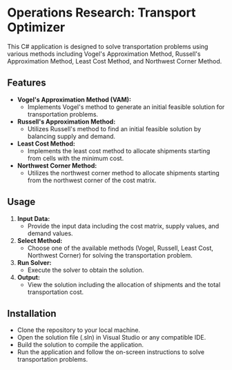 # Operations Research: Transport Optimizer

This C# application is designed to solve transportation problems using various methods including Vogel's Approximation Method, Russell's Approximation Method, Least Cost Method, and Northwest Corner Method.

## Features

- **Vogel's Approximation Method (VAM):** 
  - Implements Vogel's method to generate an initial feasible solution for transportation problems.
- **Russell's Approximation Method:**
  - Utilizes Russell's method to find an initial feasible solution by balancing supply and demand.
- **Least Cost Method:**
  - Implements the least cost method to allocate shipments starting from cells with the minimum cost.
- **Northwest Corner Method:**
  - Utilizes the northwest corner method to allocate shipments starting from the northwest corner of the cost matrix.

## Usage

1. **Input Data:**
   - Provide the input data including the cost matrix, supply values, and demand values.
2. **Select Method:**
   - Choose one of the available methods (Vogel, Russell, Least Cost, Northwest Corner) for solving the transportation problem.
3. **Run Solver:**
   - Execute the solver to obtain the solution.
4. **Output:**
   - View the solution including the allocation of shipments and the total transportation cost.

## Installation

- Clone the repository to your local machine.
- Open the solution file (.sln) in Visual Studio or any compatible IDE.
- Build the solution to compile the application.
- Run the application and follow the on-screen instructions to solve transportation problems.

